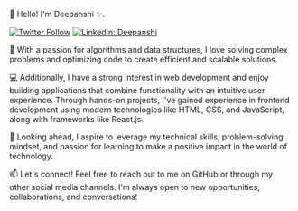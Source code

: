 👋 Hello! I'm Deepanshi ✨.

[![Twitter Follow](https://img.shields.io/twitter/follow/Deepanshiii_?label=Follow)](https://twitter.com/intent/follow?screen_name=Deepanshiii_)
[![Linkedin: Deepanshi](https://img.shields.io/badge/-Deepanshi-blue?style=flat-square&logo=Linkedin&logoColor=white&link=https://www.linkedin.com/in/deepanshi17/)](https://www.linkedin.com/in/deepanshi17/)

🌟 With a passion for algorithms and data structures, I love solving complex problems and optimizing code to create efficient and scalable solutions.

💻 Additionally, I have a strong interest in web development and enjoy building applications that combine functionality with an intuitive user experience. Through hands-on projects, I've gained experience in frontend development using modern technologies like HTML, CSS, and JavaScript, along with frameworks like React.js.

🚀 Looking ahead, I aspire to leverage my technical skills, problem-solving mindset, and passion for learning to make a positive impact in the world of technology.

📫 Let's connect! Feel free to reach out to me on GitHub or through my other social media channels. I'm always open to new opportunities, collaborations, and conversations!

